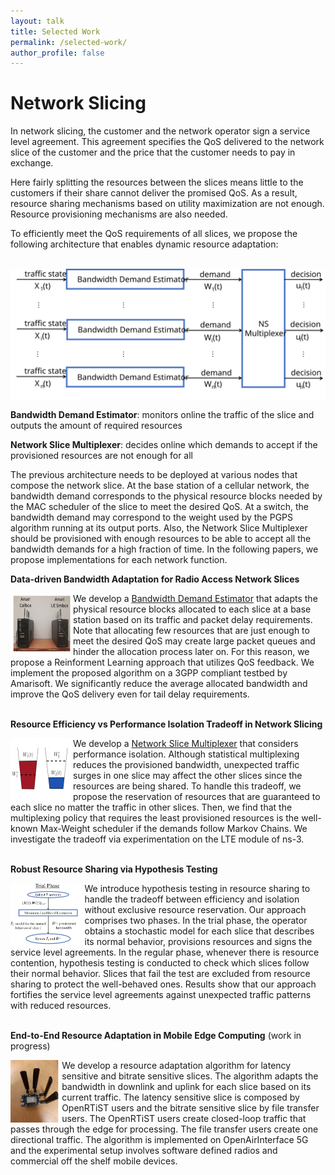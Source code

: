```yaml
---
layout: talk
title: Selected Work
permalink: /selected-work/
author_profile: false
---
```


# Network Slicing

In network slicing, the customer and the network operator sign a service level agreement. This agreement specifies the QoS delivered to the network slice of the customer and the price that the customer needs to pay in exchange.

Here fairly splitting the resources between the slices means little to the customers if their share cannot deliver the promised QoS. As a result, resource sharing mechanisms based on utility maximization are not enough. Resource provisioning mechanisms are also needed.

To efficiently meet the QoS requirements of all slices, we propose the following architecture that enables dynamic resource adaptation:
<br/>
<br/>

<img src="/images/system.svg" alt="Proposed Architecture" width="900">

**Bandwidth Demand Estimator**: monitors online the traffic of the slice and outputs the amount of required resources

**Network Slice Multiplexer**: decides online which demands to accept if the provisioned resources are not enough for all

The previous architecture needs to be deployed at various nodes that compose the network slice. At the base station of a cellular network, the bandwidth demand corresponds to the physical resource blocks needed by the MAC scheduler of the slice to meet the desired QoS. At a switch, the bandwidth demand may correspond to the weight used by the PGPS algorithm running at its output ports. Also, the Network Slice Multiplexer should be provisioned with enough resources to be able to accept all the bandwidth demands for a high fraction of time. In the following papers, we propose implementations for each network function.

**Data-driven Bandwidth Adaptation for Radio Access Network Slices** <a href="https://arxiv.org/abs/2311.17347">  <i class="fas fa-solid fa-file"></i></a>
<br/>

<img align ="left" height="100" src="/images/testbed_site_4.png" alt="Testbed">
We develop a <ins>Bandwidth Demand Estimator</ins> that adapts the physical resource blocks allocated to each slice at a base station based on its traffic and packet delay requirements. Note that allocating few resources that are just enough to meet the desired QoS may create large packet queues and hinder the allocation process later on. For this reason, we propose a Reinforment Learning approach that utilizes QoS feedback. We implement the proposed algorithm on a 3GPP compliant testbed by Amarisoft. We significantly reduce the average allocated bandwidth and improve the QoS delivery even for tail delay requirements.
<br/>
<br/>

**Resource Efficiency vs Performance Isolation Tradeoff in Network Slicing** <a href="https://ieeexplore.ieee.org/document/10349807"> <i class="fas fa-solid fa-file"></i></a>
<br/>

<img  align="left" height="100" src="/images/multiplex_site_2.svg" alt="Tradeoff">
We develop a <ins>Network Slice Multiplexer</ins> that considers performance isolation. Although statistical multiplexing reduces the provisioned bandwidth, unexpected traffic surges in one slice may affect the other slices since the resources are being shared. To handle this tradeoff, we propose the reservation of resources that are guaranteed to each slice no matter the traffic in other slices. Then, we find that the multiplexing policy that requires the least provisioned resources is the well-known Max-Weight scheduler if the demands follow Markov Chains. We investigate the tradeoff via experimentation on the LTE module of ns-3.
<br/>
<br/>

**Robust Resource Sharing via Hypothesis Testing** <a href="https://arxiv.org/abs/2404.18254"> <i class="fas fa-solid fa-file"></i></a>
<br/>

<img  align="left" height="100" src="/images/trial2.jpg" alt="Trial">
We introduce hypothesis testing in resource sharing to handle the tradeoff between efficiency and isolation without exclusive resource reservation. Our approach comprises two phases. In the trial phase, the operator obtains a stochastic model for each slice that describes its normal behavior, provisions resources and signs the service level agreements. In the regular phase, whenever there is resource contention, hypothesis testing is conducted to check which slices follow their normal behavior. Slices that fail the test are excluded from resource sharing to protect the well-behaved ones. Results show that our approach fortifies the service level agreements against unexpected traffic patterns with reduced resources.
<br/>
<br/>

**End-to-End Resource Adaptation in Mobile Edge Computing** (work in progress)
<br/>

<img  align="left" height="100" src="/images/quectel3.jpg" alt="Trial">
We develop a resource adaptation algorithm for latency sensitive and bitrate sensitive slices. The algorithm adapts the bandwidth in downlink and uplink for each slice based on its current traffic. The latency sensitive slice is composed by OpenRTiST users and the bitrate sensitive slice by file transfer users. The OpenRTiST users create closed-loop traffic that passes through the edge for processing. The file transfer users create one directional traffic. The algorithm is implemented on OpenAirInterface 5G and the experimental setup involves software defined radios and commercial off the shelf mobile devices.



